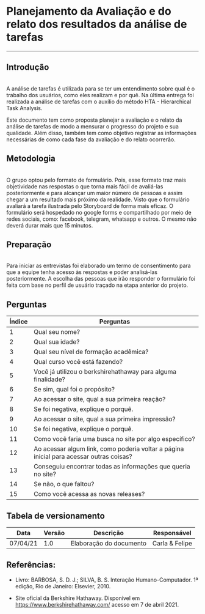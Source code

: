 # Planejamento da Avaliação e do relato dos resultados da análise de tarefas

-------------------------------------------------
## Introdução
<br>
A análise de tarefas é utilizada para se ter um entendimento sobre qual é o trabalho dos usuários, como eles realizam e por quê. Na última entrega foi realizada a análise de tarefas com o auxílio do método  HTA - Hierarchical Task Analysis. 

Este documento tem como proposta planejar a avaliação e o  relato da análise de tarefas de modo a mensurar o progresso do projeto e sua qualidade. Além disso, também tem como objetivo registrar as informações necessárias de como cada fase da avaliação e do relato ocorrerão.
      
## Metodologia
<br>
O grupo optou pelo formato de formulário. Pois, esse formato traz mais objetividade nas respostas o que torna mais fácil de avaliá-las posteriormente e para alcançar um maior número de pessoas e assim chegar a um resultado mais próximo da realidade. Visto que o formulário avaliará a tarefa ilustrada pelo Storyboard de forma mais eficaz.
O formulário será hospedado no google forms e compartilhado por meio de redes sociais, como: facebook, telegram, whatsapp e outros. O mesmo não deverá durar mais que 15 minutos.

## Preparação
<br>
Para iniciar as entrevistas foi elaborado um termo de consentimento para que a equipe tenha acesso às respostas e poder analisá-las posteriormente.
A escolha das pessoas que irão responder o formulário foi feita com base no perfil de usuário traçado na etapa anterior do projeto.

## Perguntas

Índice  | Perguntas
------- | ---------- 
1       | Qual seu nome?
2       | Qual sua idade?
3       | Qual seu nível de formação acadêmica?
4       | Qual curso você está fazendo?
5       | Você já utilizou o berkshirehathaway para alguma finalidade?
6       | Se sim, qual foi o propósito?
7       | Ao acessar o site, qual a sua primeira reação?
8       | Se foi negativa, explique o porquê.
9       | Ao acessar o site, qual a sua primeira impressão?
10      | Se foi negativa, explique o porquê.
11      | Como você faria uma busca no site por algo específico?
12      | Ao acessar algum link, como poderia voltar a página inicial para acessar outras coisas?
13      | Conseguiu encontrar todas as informações que queria no site?
14      | Se não, o que faltou?
15      | Como você acessa as novas releases?

## Tabela de versionamento

Data     | Versão      | Descrição                | Responsável 
-------- | --------    | -------------            | --------
07/04/21 | 1.0         | Elaboração do documento  | Carla & Felipe

## Referências: 

* Livro: BARBOSA, S. D. J.; SILVA, B. S. Interação Humano-Computador. 1ª edição, Rio de Janeiro: Elsevier, 2010.

* Site oficial da Berkshire Hathaway. Disponível em <https://www.berkshirehathaway.com/> acesso em 7 de abril 2021.
